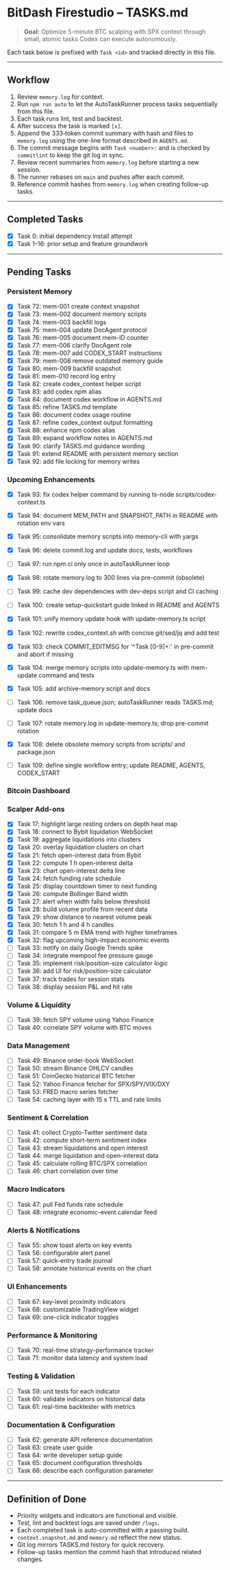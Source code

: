 # BitDash Firestudio – TASKS.md
<!-- Write each task on one concise line (~33 tokens) so Codex ingests it as the next objective. -->

> **Goal:** Optimize 5-minute BTC scalping with SPX context through small, atomic tasks Codex can execute autonomously.

Each task below is prefixed with `Task <id>` and tracked directly in this file.

---

## Workflow

1. Review `memory.log` for context.
2. Run `npm run auto` to let the AutoTaskRunner process tasks sequentially from this file.
3. Each task runs lint, test and backtest.
4. After success the task is marked `[x]`.
6. Append the 333‑token commit summary with hash and files to `memory.log` using the one-line format described in `AGENTS.md`.
7. The commit message begins with `Task <number>:` and is checked by `commitlint` to keep the git log in sync.
8. Review recent summaries from `memory.log` before starting a new session.
10. The runner rebases on `main` and pushes after each commit.
11. Reference commit hashes from `memory.log` when creating follow-up tasks.

---

## Completed Tasks

- [x] Task 0: initial dependency install attempt
- [x] Task 1–16: prior setup and feature groundwork

---

## Pending Tasks

### Persistent Memory

- [x] Task 72: mem-001 create context snapshot
- [x] Task 73: mem-002 document memory scripts
- [x] Task 74: mem-003 backfill logs
- [x] Task 75: mem-004 update DocAgent protocol
- [x] Task 76: mem-005 document mem-ID counter
- [x] Task 77: mem-006 clarify DocAgent role
- [x] Task 78: mem-007 add CODEX_START instructions
- [x] Task 79: mem-008 remove outdated memory guide
- [x] Task 80: mem-009 backfill snapshot
- [x] Task 81: mem-010 record log entry
- [x] Task 82: create codex_context helper script
- [x] Task 83: add codex npm alias
- [x] Task 84: document codex workflow in AGENTS.md
- [x] Task 85: refine TASKS.md template
- [x] Task 86: document codex usage routine
- [x] Task 87: refine codex_context output formatting
- [x] Task 88: enhance npm codex alias
- [x] Task 89: expand workflow notes in AGENTS.md
- [x] Task 90: clarify TASKS.md guidance wording
- [x] Task 91: extend README with persistent memory section
- [x] Task 92: add file locking for memory writes

### Upcoming Enhancements

 - [x] Task 93: fix codex helper command by running ts-node scripts/codex-context.ts
 - [x] Task 94: document MEM_PATH and SNAPSHOT_PATH in README with rotation env vars
- [x] Task 95: consolidate memory scripts into memory-cli with yargs
- [x] Task 96: delete commit.log and update docs, tests, workflows
- [ ] Task 97: run npm ci only once in autoTaskRunner loop
- [x] Task 98: rotate memory.log to 300 lines via pre-commit (obsolete)
- [ ] Task 99: cache dev dependencies with dev-deps script and CI caching
- [ ] Task 100: create setup-quickstart guide linked in README and AGENTS
- [x] Task 101: unify memory update hook with update-memory.ts script
- [x] Task 102: rewrite codex_context.sh with concise git/sed/jq and add test
- [x] Task 103: check COMMIT_EDITMSG for '^Task [0-9]+:' in pre-commit and abort if missing
- [x] Task 104: merge memory scripts into update-memory.ts with mem-update command and tests
- [x] Task 105: add archive-memory script and docs

- [ ] Task 106: remove task_queue.json; autoTaskRunner reads TASKS.md; update docs
- [ ] Task 107: rotate memory.log in update-memory.ts; drop pre-commit rotation
- [x] Task 108: delete obsolete memory scripts from scripts/ and package.json
- [ ] Task 109: define single workflow entry; update README, AGENTS, CODEX_START


### Bitcoin Dashboard

### Scalper Add-ons

- [x] Task 17: highlight large resting orders on depth heat map
- [x] Task 18: connect to Bybit liquidation WebSocket
- [x] Task 19: aggregate liquidations into clusters
- [x] Task 20: overlay liquidation clusters on chart
- [x] Task 21: fetch open-interest data from Bybit
- [x] Task 22: compute 1 h open-interest delta
- [x] Task 23: chart open-interest delta line
- [x] Task 24: fetch funding rate schedule
- [x] Task 25: display countdown timer to next funding
- [x] Task 26: compute Bollinger Band width
- [x] Task 27: alert when width falls below threshold
- [x] Task 28: build volume profile from recent data
- [x] Task 29: show distance to nearest volume peak
- [x] Task 30: fetch 1 h and 4 h candles
- [x] Task 31: compare 5 m EMA trend with higher timeframes
- [x] Task 32: flag upcoming high-impact economic events
- [ ] Task 33: notify on daily Google Trends spike
- [ ] Task 34: integrate mempool fee pressure gauge
- [ ] Task 35: implement risk/position-size calculator logic
- [ ] Task 36: add UI for risk/position-size calculator
- [ ] Task 37: track trades for session stats
- [ ] Task 38: display session P&L and hit rate

### Volume & Liquidity

- [ ] Task 39: fetch SPY volume using Yahoo Finance
- [ ] Task 40: correlate SPY volume with BTC moves

### Data Management

- [ ] Task 49: Binance order-book WebSocket
- [ ] Task 50: stream Binance OHLCV candles
- [ ] Task 51: CoinGecko historical BTC fetcher
- [ ] Task 52: Yahoo Finance fetcher for SPX/SPY/VIX/DXY
- [ ] Task 53: FRED macro series fetcher
- [ ] Task 54: caching layer with 15 s TTL and rate limits

### Sentiment & Correlation

- [ ] Task 41: collect Crypto-Twitter sentiment data
- [ ] Task 42: compute short-term sentiment index
- [ ] Task 43: stream liquidations and open interest
- [ ] Task 44: merge liquidation and open-interest data
- [ ] Task 45: calculate rolling BTC/SPX correlation
- [ ] Task 46: chart correlation over time

### Macro Indicators

- [ ] Task 47: pull Fed funds rate schedule
- [ ] Task 48: integrate economic-event calendar feed

### Alerts & Notifications

- [ ] Task 55: show toast alerts on key events
- [ ] Task 56: configurable alert panel
- [ ] Task 57: quick-entry trade journal
- [ ] Task 58: annotate historical events on the chart

### UI Enhancements

- [ ] Task 67: key-level proximity indicators
- [ ] Task 68: customizable TradingView widget
- [ ] Task 69: one-click indicator toggles

### Performance & Monitoring

- [ ] Task 70: real-time strategy-performance tracker
- [ ] Task 71: monitor data latency and system load

### Testing & Validation

- [ ] Task 59: unit tests for each indicator
- [ ] Task 60: validate indicators on historical data
- [ ] Task 61: real-time backtester with metrics

### Documentation & Configuration

- [ ] Task 62: generate API reference documentation
- [ ] Task 63: create user guide
- [ ] Task 64: write developer setup guide
- [ ] Task 65: document configuration thresholds
- [ ] Task 66: describe each configuration parameter

---

## Definition of Done

- Priority widgets and indicators are functional and visible.
- Test, lint and backtest logs are saved under `/logs`.
- Each completed task is auto-committed with a passing build.
- `context.snapshot.md` and `memory.md` reflect the new status.
- Git log mirrors TASKS.md history for quick recovery.
- Follow-up tasks mention the commit hash that introduced related changes.
